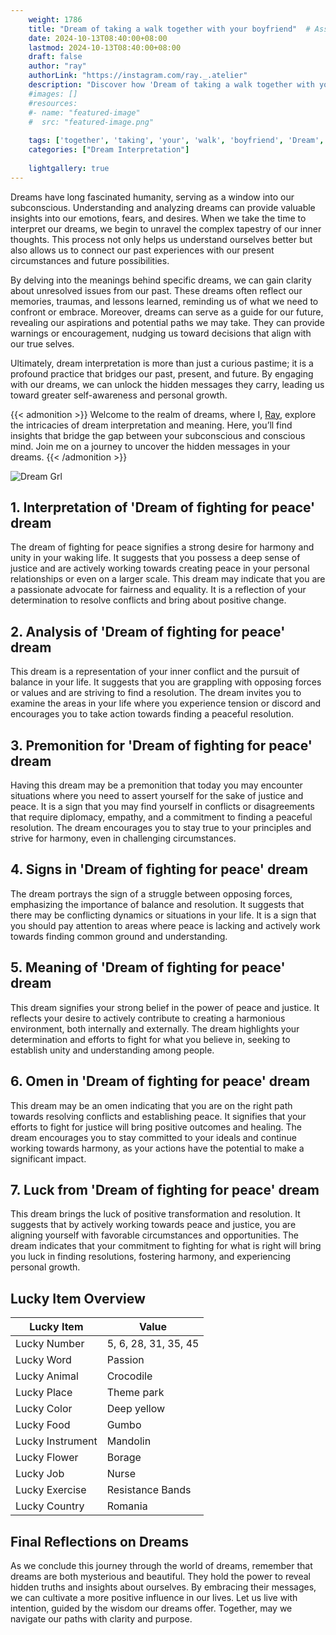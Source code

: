 ```yaml
---
    weight: 1786
    title: "Dream of taking a walk together with your boyfriend"  # Assuming 'title' column exists
    date: 2024-10-13T08:40:00+08:00
    lastmod: 2024-10-13T08:40:00+08:00
    draft: false
    author: "ray"
    authorLink: "https://instagram.com/ray._.atelier"
    description: "Discover how 'Dream of taking a walk together with your boyfriend' can interpret your future and uncover its significant meanings in your life."
    #images: []
    #resources:
    #- name: "featured-image"
    #  src: "featured-image.png"
    
    tags: ['together', 'taking', 'your', 'walk', 'boyfriend', 'Dream', 'a', 'of', 'with']
    categories: ["Dream Interpretation"]
    
    lightgallery: true
---
```

    
Dreams have long fascinated humanity, serving as a window into our subconscious. Understanding and analyzing dreams can provide valuable insights into our emotions, fears, and desires. When we take the time to interpret our dreams, we begin to unravel the complex tapestry of our inner thoughts. This process not only helps us understand ourselves better but also allows us to connect our past experiences with our present circumstances and future possibilities.

By delving into the meanings behind specific dreams, we can gain clarity about unresolved issues from our past. These dreams often reflect our memories, traumas, and lessons learned, reminding us of what we need to confront or embrace. Moreover, dreams can serve as a guide for our future, revealing our aspirations and potential paths we may take. They can provide warnings or encouragement, nudging us toward decisions that align with our true selves.

Ultimately, dream interpretation is more than just a curious pastime; it is a profound practice that bridges our past, present, and future. By engaging with our dreams, we can unlock the hidden messages they carry, leading us toward greater self-awareness and personal growth.

{{< admonition >}}
Welcome to the realm of dreams, where I, [Ray](https://instagram.com/ray._.atelier), explore the intricacies of dream interpretation and meaning. Here, you’ll find insights that bridge the gap between your subconscious and conscious mind. Join me on a journey to uncover the hidden messages in your dreams.
{{< /admonition >}}

![Dream Grl](https://cdn.pixabay.com/photo/2017/11/02/03/35/gothic-2910057_1280.jpg "Dream Grl")

## 1. Interpretation of 'Dream of fighting for peace' dream
 The dream of fighting for peace signifies a strong desire for harmony and unity in your waking life. It suggests that you possess a deep sense of justice and are actively working towards creating peace in your personal relationships or even on a larger scale. This dream may indicate that you are a passionate advocate for fairness and equality. It is a reflection of your determination to resolve conflicts and bring about positive change.

## 2. Analysis of 'Dream of fighting for peace' dream
 This dream is a representation of your inner conflict and the pursuit of balance in your life. It suggests that you are grappling with opposing forces or values and are striving to find a resolution. The dream invites you to examine the areas in your life where you experience tension or discord and encourages you to take action towards finding a peaceful resolution.

## 3. Premonition for 'Dream of fighting for peace' dream
 Having this dream may be a premonition that today you may encounter situations where you need to assert yourself for the sake of justice and peace. It is a sign that you may find yourself in conflicts or disagreements that require diplomacy, empathy, and a commitment to finding a peaceful resolution. The dream encourages you to stay true to your principles and strive for harmony, even in challenging circumstances.

## 4. Signs in 'Dream of fighting for peace' dream
 The dream portrays the sign of a struggle between opposing forces, emphasizing the importance of balance and resolution. It suggests that there may be conflicting dynamics or situations in your life. It is a sign that you should pay attention to areas where peace is lacking and actively work towards finding common ground and understanding.

## 5. Meaning of 'Dream of fighting for peace' dream
 This dream signifies your strong belief in the power of peace and justice. It reflects your desire to actively contribute to creating a harmonious environment, both internally and externally. The dream highlights your determination and efforts to fight for what you believe in, seeking to establish unity and understanding among people.

## 6. Omen in 'Dream of fighting for peace' dream
 This dream may be an omen indicating that you are on the right path towards resolving conflicts and establishing peace. It signifies that your efforts to fight for justice will bring positive outcomes and healing. The dream encourages you to stay committed to your ideals and continue working towards harmony, as your actions have the potential to make a significant impact.

## 7. Luck from 'Dream of fighting for peace' dream
 This dream brings the luck of positive transformation and resolution. It suggests that by actively working towards peace and justice, you are aligning yourself with favorable circumstances and opportunities. The dream indicates that your commitment to fighting for what is right will bring you luck in finding resolutions, fostering harmony, and experiencing personal growth.

## Lucky Item Overview
| Lucky Item          | Value              |
|---------------|--------------------|
| Lucky Number        | 5, 6, 28, 31, 35, 45  |
| Lucky Word          | Passion |
| Lucky Animal        | Crocodile |
| Lucky Place         | Theme park     |
| Lucky Color         | Deep yellow     |
| Lucky Food          | Gumbo      |
| Lucky Instrument    | Mandolin |
| Lucky Flower        | Borage    |
| Lucky Job           | Nurse       |
| Lucky Exercise      | Resistance Bands  |
| Lucky Country       | Romania    |


##  Final Reflections on Dreams

As we conclude this journey through the world of dreams, remember that dreams are both mysterious and beautiful. They hold the power to reveal hidden truths and insights about ourselves. By embracing their messages, we can cultivate a more positive influence in our lives. Let us live with intention, guided by the wisdom our dreams offer. Together, may we navigate our paths with clarity and purpose.
